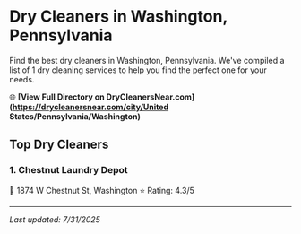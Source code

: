# Dry Cleaners in Washington, Pennsylvania

Find the best dry cleaners in Washington, Pennsylvania. We've compiled a list of 1 dry cleaning services to help you find the perfect one for your needs.

🌐 **[View Full Directory on DryCleanersNear.com](https://drycleanersnear.com/city/United States/Pennsylvania/Washington)**

## Top Dry Cleaners

### 1. Chestnut Laundry Depot
📍 1874 W Chestnut St, Washington
⭐ Rating: 4.3/5


---

*Last updated: 7/31/2025*
